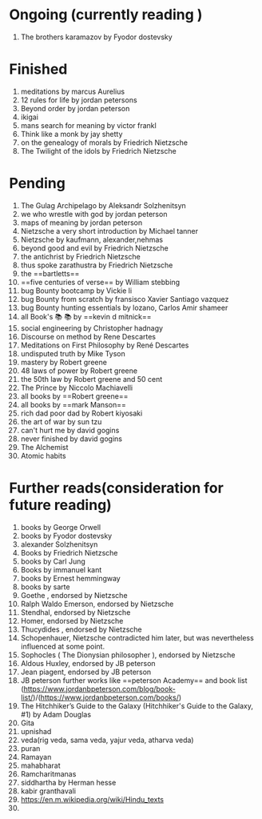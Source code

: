 # Ongoing (currently reading )

1) The brothers karamazov by Fyodor dostevsky 

# Finished 
1) meditations by marcus Aurelius 
2) 12 rules for life by jordan petersons 
3) Beyond order by jordan peterson
4) ikigai
5) mans search for meaning by victor frankl
6) Think like a monk by jay shetty 
7) on the genealogy of morals by Friedrich Nietzsche 
8) The Twilight of the idols by Friedrich Nietzsche 



# Pending 

1) The Gulag Archipelago by Aleksandr Solzhenitsyn
2) we who wrestle with god by jordan peterson 
3) maps of meaning by jordan peterson 
4) Nietzsche a very short introduction by Michael tanner
5) Nietzsche by kaufmann, alexander,nehmas
6) beyond good and evil by Friedrich Nietzsche 
7) the antichrist by Friedrich Nietzsche 
8) thus spoke zarathustra by Friedrich Nietzsche 
9) the ==bartletts== 
10) ==five centuries of verse== by William stebbing 
11) bug Bounty bootcamp by Vickie li
12) bug Bounty from scratch by fransisco Xavier Santiago vazquez
13) bug Bounty hunting essentials by lozano, Carlos Amir shameer 
14) all Book's 📚 📚 by ==kevin d mitnick==
15) social engineering by Christopher hadnagy
16) Discourse on method by Rene Descartes 
17) Meditations on First Philosophy
    by René Descartes
18) undisputed truth by Mike Tyson 
19) mastery by Robert greene
20) 48 laws of power by Robert greene
21) the 50th law by Robert greene and 50 cent
22) The Prince by Niccolo Machiavelli
23) all books by ==Robert greene==
24) all books by ==mark Manson== 
25) rich dad poor dad by Robert kiyosaki
26) the art of war by sun tzu
27) can't hurt me by david gogins
28) never finished by david gogins 
29) The Alchemist 
30) Atomic habits

# Further reads(consideration for future reading)

1) books by George Orwell 
2) books by Fyodor dostevsky 
3) alexander Solzhenitsyn
4) Books by Friedrich Nietzsche 
5) books by Carl Jung 
6) Books by immanuel kant
7) books by Ernest hemmingway 
8) books by sarte
9) Goethe , endorsed by Nietzsche 
10) Ralph Waldo Emerson, endorsed by Nietzsche 
11) Stendhal, endorsed by Nietzsche 
12) Homer, endorsed by Nietzsche 
13) Thucydides , endorsed by Nietzsche 
14) Schopenhauer, Nietzsche contradicted him later, but was nevertheless influenced at some point.
15) Sophocles ( The Dionysian philosopher ), endorsed by Nietzsche 
16) Aldous Huxley, endorsed by JB peterson 
17) Jean piagent, endorsed by JB peterson 
18) JB peterson further works like ==peterson Academy== and book list (https://www.jordanbpeterson.com/blog/book-list/)/(https://www.jordanbpeterson.com/books/)
19) The Hitchhiker’s Guide to the Galaxy (Hitchhiker's Guide to the Galaxy, #1) by Adam Douglas 
20) Gita
21) upnishad
22) veda(rig veda, sama veda, yajur veda, atharva veda)
23) puran
24) Ramayan 
25) mahabharat 
26) Ramcharitmanas
27) siddhartha by Herman hesse 
28) kabir granthavali
29) https://en.m.wikipedia.org/wiki/Hindu_texts
30) 
